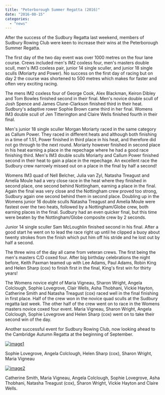 ```yaml
---
title: "Peterborough Summer Regatta (2016)"
date: "2016-08-15"
categories: 
  - "news"
---
```


After the success of the Sudbury Regatta last weekend, members of Sudbury Rowing Club were keen to increase their wins at the Peterborough Summer Regatta.

The first day of the two day event was over 1000 metres on the four lane course. Crews included men's IM2 coxless four, men's masters double scull, men's IM3 coxless pair, junior 14 single sculler, and junior 18 single sculls (Moriarty and Power). No success on the first day of racing but on day 2 the course was shortened to 500 metres which makes for faster and often very exciting racing.

The mens IM2 coxless four of George Cook, Alex Blackman, Keiron Dibley and Tom Bowles finished second in their final. Men's novice double scull of Josh Spence and James Clune-Clarkson finished third in their heat. Sudbury's adaptive rower Sophie Brown came third in her final. Womens IM3 double scull of Jen Titterington and Claire Wells finished fourth in their final.

Men's junior 18 single sculler Morgan Moriarty raced in the same category as Callum Power. They raced in different heats and although both finishing in a time of 1.51, Power finished in third place in his heat, and therefore did not go through to the next round. Moriarty however finished in second place in his heat earning a place in the repechage where he had a good race finishing third. Men's IM3 double sculls Moriarty and Callum Power finished second in their heat to gain a place in the repechage. An excellent race the Sudbury crew narrowly missed out on a place in the final by half a second!

Womens IM3 quad of Nell Belcher, Julia van Zyl, Natasha Treagust and Amelia Moule had a very close race in the heat where they finished in second place, one second behind Nottingham, earning a place in the final. Again the final was very close and the Nottingham crew proved too strong, Sudbury again one second behind them in second place. Doubling up in the Womens junior 16 double sculls Natasha Treagust and Amelia Moule were fastest over the two heats, followed by a Nottingham/Globe crew, both earning places in the final. Sudbury had an even quicker final, but this time were beaten by the Nottingham/Globe composite crew by 2 seconds.

Junior 14 single sculler Sam McLoughlin finished second in his final. After a good start he went on to lead the race right up until he clipped a buoy about twenty strokes from the finish which put him off his stride and he lost out by half a second.

The three wins of the day all came from veteran crews. The first being the men's masters C/D coxed four. After big birthday celebrations the night before, Keith Paxman teamed up with Lee Adams, Paul Adams, Robin King and Helen Sharp (cox) to finish first in the final, King's first win for thirty years!

The Womens novice eight of Maria Vigneau, Sharon Wright, Angela Colclough, Sophie Lovegrove, Clair Wells, Asha Thobhani, Vickie Hayton, Catherine Smith and Natasha Treagust (cox) raced well in the final finishing in first place. Half of the crew won in the novice quad sculls at the Sudbury regatta last week. The other half of the crew went on to race in the Womens masters novice coxed four event. Maria Vigneau, Sharon Wright, Angela Colclough, Sophie Lovegrove and Helen Sharp (cox) went on to take their second win of the day.

Another successful event for Sudbury Rowing Club, now looking ahead to the Cambridge Autumn Regatta at the beginning of September.

[![image1](/assets/news/images/image1.jpg)](http://sudburyrowingclub.org.uk/wp-content/uploads/2016/08/image1.jpg)

Sophie Lovegrove, Angela Colclough, Helen Sharp (cox), Sharon Wright, Maria Vigneau

[![image2](/assets/news/images/image2.jpg)](http://sudburyrowingclub.org.uk/wp-content/uploads/2016/08/image2.jpg)

Catherine Smith, Maria Vigneau, Angela Colclough, Sophie Lovegrove, Asha Thobhani, Natasha Treagust (cox), Sharon Wright, Vickie Hayton and Claire Wells.
